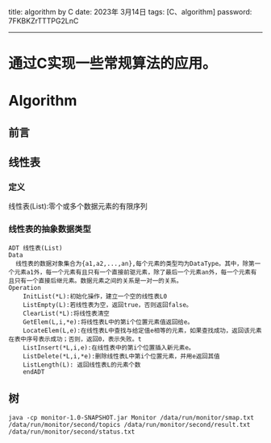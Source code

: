 title:  algorithm by C
date:  2023年 3月14日
tags: [C、algorithm]
password: 7FKBKZrTTTPG2LnC

---

# 通过C实现一些常规算法的应用。

 <!--more-->

 #  Algorithm

## 前言


## 线性表

### 定义

线性表(List):零个或多个数据元素的有限序列


### 线性表的抽象数据类型

```
ADT 线性表(List)
Data 
  线性表的数据对象集合为{a1,a2,...,an},每个元素的类型均为DataType。其中，除第一个元素a1外，每一个元素有且只有一个直接前驱元素，除了最后一个元素an外，每一个元素有且只有一个直接后继元素。数据元素之间的关系是一对一的关系。
Operation
	InitList(*L):初始化操作，建立一个空的线性表L0
	ListEmpty(L):若线性表为空，返回true，否则返回false。
	ClearList(*L):将线性表清空
	GetElem(L,i,*e):将线性表L中的第i个位置元素值返回给e。
	LocateElem(L,e):在线性表L中查找与给定值e相等的元素，如果查找成功，返回该元素在表中序号表示成功；否则，返回0，表示失败。t
	ListInsert(*L,i,e):在线性表中的第i个位置插入新元素e。
	ListDelete(*L,i,*e):删除线性表L中第i个位置元素，并用e返回其值
	ListLength(L): 返回线性表L的元素个数
	endADT

```

## 树

```
java -cp monitor-1.0-SNAPSHOT.jar Monitor /data/run/monitor/smap.txt /data/run/monitor/second/topics /data/run/monitor/second/result.txt /data/run/monitor/second/status.txt 
```



